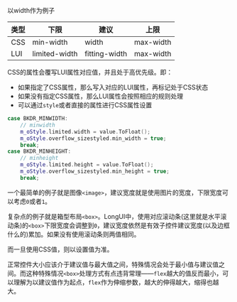 以width作为例子

类型 |         下限 |      建议    | 上限
----|--------------|--------------|----------
CSS | min-width    |         width| max-width
LUI | limited-width| fitting-width| max-width


CSS的属性会覆写LUI属性对应值，并且处于高优先级。即：
 - 如果指定了CSS属性，那么写入对应的LUI属性，再标记处于CSS状态
 - 如果没有指定CSS属性，那么LUI属性会按照相应的规则处理
 - 可以通过`style`或者直接的属性进行CSS属性设置

```cpp
case BKDR_MINWIDTH:
    // minwidth
    m_oStyle.limited.width = value.ToFloat();
    m_oStyle.overflow_sizestyled.min_width = true;
    break;
case BKDR_MINHEIGHT:
    // minheight
    m_oStyle.limited.height = value.ToFloat();
    m_oStyle.overflow_sizestyled.min_height = true;
    break;
```

一个最简单的例子就是图像`<image>`，建议宽度就是使用图片的宽度，下限宽度可以考虑`0`或者`1`。

复杂点的例子就是箱型布局`<box>`。LongUI中，使用对应滚动条(这里就是水平滚动条)的`<box>`下限宽度会调整到`0`，建议宽度依然是有效子控件建议宽度(以及边框什么的)累加。如果没有使用滚动条则两值相同。

而一旦使用CSS值，则以设置值为准。

正常控件大小应该介于建议值与最大值之间，特殊情况会处于最小值与建议值之间。而这种特殊情况`<box>`处理方式有点违背常理——`flex`越大的值反而最小，可以理解为以建议值作为起点，`flex`作为伸缩参数，越大的伸得越大，缩得也越大。